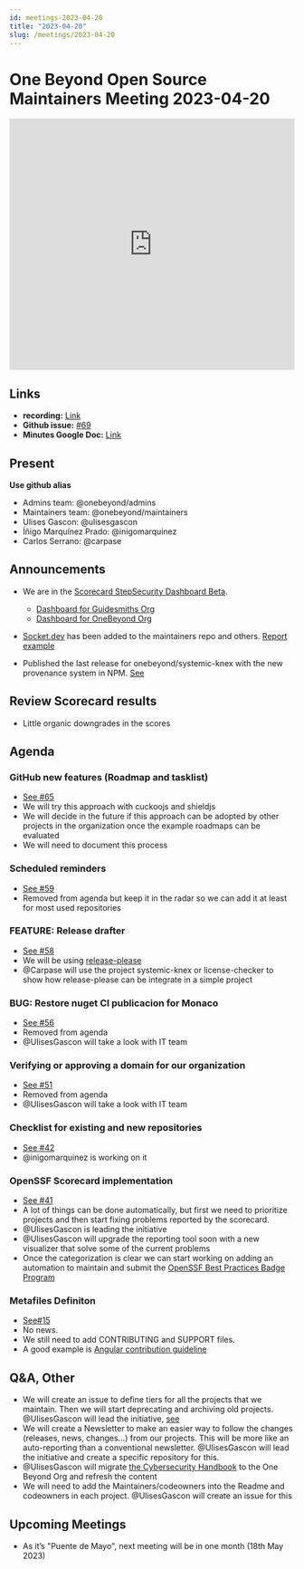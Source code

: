 ```yaml
---
id: meetings-2023-04-20
title: "2023-04-20"
slug: /meetings/2023-04-20
---
```


# One Beyond Open Source Maintainers Meeting 2023-04-20  


<iframe width="100%" height="444" src="https://www.youtube.com/embed/BOVdAWNd_s4" title="YouTube video player" frameborder="0" allow="accelerometer; autoplay; clipboard-write; encrypted-media; gyroscope; picture-in-picture; web-share" allowfullscreen></iframe>

## Links
* **recording:** [Link](https://www.youtube.com/watch?v=BOVdAWNd_s4)
* **Github issue:** [#69](https://github.com/onebeyond/maintainers/issues/69)
* **Minutes Google Doc:** [Link](https://docs.google.com/document/d/13SMENJVT4-ewnr60WXntlchOMNSydaGWTzDmVHKUMGM/edit)


## Present
__Use github alias__
* Admins team: @onebeyond/admins
* Maintainers team: @onebeyond/maintainers
* Ulises Gascon: @ulisesgascon
* Íñigo Marquínez Prado: @inigomarquinez
* Carlos Serrano: @carpase


## Announcements

- We are in the [Scorecard StepSecurity Dashboard Beta](https://github.com/step-security/secure-repo/issues/2094#issuecomment-1513873406).
    - [Dashboard for Guidesmiths Org](https://app.stepsecurity.io/github/app/onebeyond/guidesmiths/repositories)
    - [Dashboard for OneBeyond Org](https://app.stepsecurity.io/github/app/onebeyond/onebeyond/repositories)

- [Socket.dev](https://socket.dev/) has been added to the maintainers repo and others. [Report example](https://github.com/onebeyond/maintainers/pull/68#issuecomment-1507269947)
- Published the last release for onebeyond/systemic-knex with the new provenance system in NPM. [See](https://twitter.com/kom_256/status/1648990100485726209)


## Review Scorecard results

- Little organic downgrades in the scores

## Agenda

### GitHub new features (Roadmap and tasklist)
- [See #65](https://github.com/onebeyond/admin/issues/65)
- We will try this approach with cuckoojs and shieldjs
- We will decide in the future if this approach can be adopted by other projects in the organization once the example roadmaps can be evaluated
- We will need to document this process

### Scheduled reminders 
- [See #59](https://github.com/onebeyond/admin/issues/59)
- Removed from agenda but keep it in the radar so we can add it at least for most used repositories

### FEATURE: Release drafter
- [See #58](https://github.com/onebeyond/admin/issues/58)
- We will be using [release-please](https://github.com/googleapis/release-please)
- @Carpase will use the project systemic-knex or license-checker to show how release-please can be integrate in a simple project

### BUG: Restore nuget CI publicacion for Monaco 
- [See #56](https://github.com/onebeyond/admin/issues/56)
- Removed from agenda
- @UlisesGascon will take a look with IT team

### Verifying or approving a domain for our organization 
- [See #51](https://github.com/onebeyond/admin/issues/51)
- Removed from agenda
- @UlisesGascon will take a look with IT team


### Checklist for existing and new repositories
- [See #42](https://github.com/onebeyond/admin/issues/42)
- @inigomarquinez is working on it

### OpenSSF Scorecard implementation
- [See #41](https://github.com/onebeyond/admin/issues/41)
- A lot of things can be done automatically, but first we need to prioritize projects and then start fixing problems reported by the scorecard.
- @UlisesGascon is leading the initiative
- @UlisesGascon will upgrade the reporting tool soon  with a new visualizer that solve some of the current problems
- Once the categorization is clear we can start working on adding an automation to maintain and submit the [OpenSSF Best Practices Badge Program](https://bestpractices.coreinfrastructure.org/en)

### Metafiles Definiton 
- [See#15](https://github.com/onebeyond/admin/issues/15)
- No news. 
- We still need to add CONTRIBUTING and SUPPORT files. 
- A good example is [Angular contribution guideline](https://github.com/angular/angular/blob/main/CONTRIBUTING.md)


## Q&A, Other
- We will create an issue to define tiers for all the projects that we maintain. Then we will start deprecating and archiving old projects. @UlisesGascon will lead the initiative, [see](https://github.com/onebeyond/maintainers/issues/75)
- We will create a Newsletter to make an easier way to follow the changes (releases, news, changes...) from our projects. This will be more like an auto-reporting than a conventional newsletter. @UlisesGascon will lead the initiative and create a specific repository for this.
- @UlisesGascon will migrate [the Cybersecurity Handbook](https://github.com/guidesmiths/cybersecurity-handbook) to the One Beyond Org and refresh the content
- We will need to add the Maintainers/codeowners into the Readme and codeowners in each project. @UlisesGascon will create an issue for this


## Upcoming Meetings

- As it’s "Puente de Mayo", next meeting will be in one month (18th May 2023)

